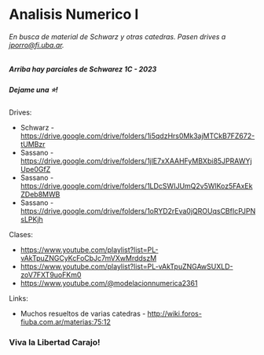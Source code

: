 # Analisis Numerico I
###### En busca de material de Schwarz y otras catedras. Pasen drives a jporro@fi.uba.ar. 
##### Arriba hay parciales de Schwarez 1C - 2023
##### Dejame una ⭐!

Drives:
* Schwarz - https://drive.google.com/drive/folders/1i5qdzHrs0Mk3ajMTCkB7FZ672-tUMBzr
* Sassano - https://drive.google.com/drive/folders/1jlE7xXAAHFyMBXbi85JPRAWYjUpe0GfZ
* Sassano - https://drive.google.com/drive/folders/1LDcSWIJUmQ2v5WlKoz5FAxEkZDeb8MWB
* Sassano - https://drive.google.com/drive/folders/1oRYD2rEva0jQROUqsCBfIcPJPNsLPKjh

Clases: 
* https://www.youtube.com/playlist?list=PL-vAkTpuZNGCyKcFoCbJc7mVXwMrddszM
* https://www.youtube.com/playlist?list=PL-vAkTpuZNGAwSUXLD-zoV7FXT9uoFKm0
* https://www.youtube.com/@modelacionnumerica2361

Links: 
* Muchos resueltos de varias catedras - http://wiki.foros-fiuba.com.ar/materias:75:12

### Viva la Libertad Carajo!
